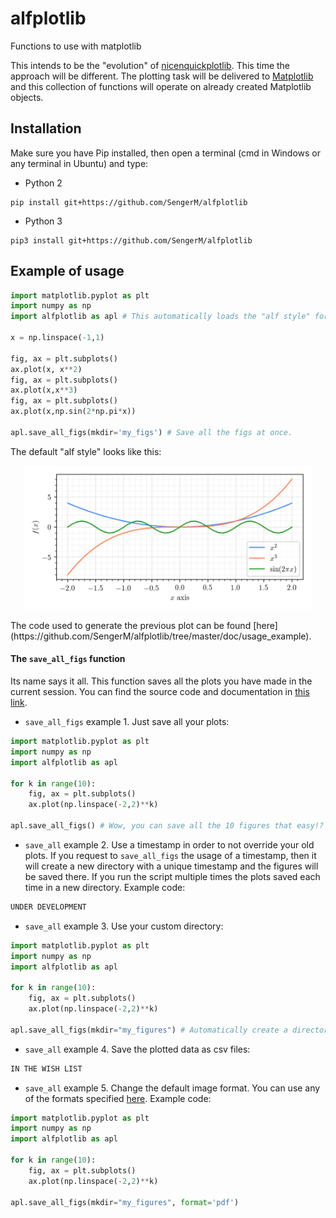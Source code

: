 # alfplotlib
Functions to use with matplotlib

This intends to be the "evolution" of [nicenquickplotlib](https://github.com/SengerM/nicenquickplotlib). This time the approach will be different. The plotting task will be delivered to [Matplotlib](https://matplotlib.org/) and this collection of functions will operate on already created Matplotlib objects.

Installation
------------

Make sure you have Pip installed, then open a terminal (cmd in Windows or any terminal in Ubuntu) and type:
- Python 2
```
pip install git+https://github.com/SengerM/alfplotlib
```
- Python 3
```
pip3 install git+https://github.com/SengerM/alfplotlib
```

Example of usage
----------------

```Python
import matplotlib.pyplot as plt
import numpy as np
import alfplotlib as apl # This automatically loads the "alf style" for the plots.

x = np.linspace(-1,1)

fig, ax = plt.subplots()
ax.plot(x, x**2)
fig, ax = plt.subplots()
ax.plot(x,x**3)
fig, ax = plt.subplots()
ax.plot(x,np.sin(2*np.pi*x))

apl.save_all_figs(mkdir='my_figs') # Save all the figs at once.
```
The default "alf style" looks like this:
<p align="center">
  <img width="460" src="https://github.com/SengerM/alfplotlib/blob/master/doc/usage_example/my_figs/Figure%201.png">
</p>
The code used to generate the previous plot can be found [here](https://github.com/SengerM/alfplotlib/tree/master/doc/usage_example).

#### The ```save_all_figs``` function
Its name says it all. This function saves all the plots you have made in the current session. You can find the source code and documentation in [this link](https://github.com/SengerM/alfplotlib/blob/master/alfplotlib/core.py).
- ```save_all_figs``` example 1. Just save all your plots:
```Python
import matplotlib.pyplot as plt
import numpy as np
import alfplotlib as apl

for k in range(10):
	fig, ax = plt.subplots()
	ax.plot(np.linspace(-2,2)**k)

apl.save_all_figs() # Wow, you can save all the 10 figures that easy!?
```
- ```save_all``` example 2. Use a timestamp in order to not override your old plots. If you request to ```save_all_figs``` the usage of a timestamp, then it will create a new directory with a unique timestamp and the figures will be saved there. If you run the script multiple times the plots saved each time in a new directory. Example code:
```Python
UNDER DEVELOPMENT
```
- ```save_all``` example 3. Use your custom directory:
```Python
import matplotlib.pyplot as plt
import numpy as np
import alfplotlib as apl

for k in range(10):
	fig, ax = plt.subplots()
	ax.plot(np.linspace(-2,2)**k)

apl.save_all_figs(mkdir="my_figures") # Automatically create a directory to save your figures.
```
- ```save_all``` example 4. Save the plotted data as csv files:
```Python
IN THE WISH LIST
```
- ```save_all``` example 5. Change the default image format. You can use any of the formats specified [here](https://matplotlib.org/api/_as_gen/matplotlib.pyplot.savefig.html). Example code:
```Python
import matplotlib.pyplot as plt
import numpy as np
import alfplotlib as apl

for k in range(10):
	fig, ax = plt.subplots()
	ax.plot(np.linspace(-2,2)**k)

apl.save_all_figs(mkdir="my_figures", format='pdf')
```
